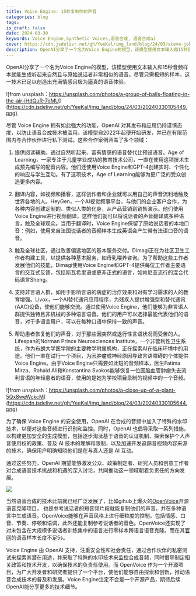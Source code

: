 ```yaml
---
title: Voice Engine: 15秒复制你的声音
categories: blog
tags: 
is_draft: false
date: 2024-03-30
keywords: Voice Engine,Synthetic Voices,语音合成, 语音合成ai
cover: https://cdn.jsdelivr.net/gh/YeeKal/img_land/blog/24/03/steve-johnson-bNEga8u4kUs-unsplash.jpg
description: OpenAI分享了一个名为Voice Engine的模型，该模型使用文本输入和15秒音频样本就能生成听起来自然且与原始说话者非常相似的语音
---
```


OpenAI分享了一个名为Voice Engine的模型，该模型使用文本输入和15秒音频样本就能生成听起来自然且与原始说话者非常相似的语音。尽管只需极短的样本，这一技术已足以创造出充满情感且极为逼真的语音体验。

![from unsplash：https://unsplash.com/photos/a-group-of-balls-floating-in-the-air-iHdQuR-7oMU](https://cdn.jsdelivr.net/gh/YeeKal/img_land/blog/24/03/20240330105449.png)

尽管 Voice Engine 拥有如此强大的功能，OpenAI 对其发布和应用仍持谨慎态度，以防止语音合成技术被滥用。该模型自2022年起便开始研发，并已在有限范围内与合作伙伴进行私下测试。这些合作案例涵盖了多个领域：

1. 提供阅读辅助。通过自然听起来、富有情感的语音替代比预设语音。Age of Learning，一家专注于儿童学业成功的教育技术公司，一直在使用这项技术生成预先编写的配音内容。他们还使用Voice Engine和GPT-4创建实时、个性化的响应与学生互动。有了这项技术，Age of Learning能够为更广泛的受众创造更多内容。

2. 翻译内容，如视频和播客，这样创作者和企业就可以用自己的声音流利地触及世界各地的人。HeyGen，一个AI视觉叙事平台，与他们的企业客户合作，为各种内容创建定制的、类似人类的化身，从产品营销到销售演示。他们使用Voice Engine进行视频翻译，这样他们就可以将说话者的声音翻译成多种语言，触及全球观众。当用于翻译时，Voice Engine保留了原始说话者的本地口音：例如，使用来自法国说话者的音频样本生成英语会产生带有法语口音的语音。

3. 触及全球社区，通过改善偏远地区的基本服务交付。Dimagi正在为社区卫生工作者构建工具，以提供各种基本服务，如母乳喂养咨询。为了帮助这些工作者发展他们的技能，Dimagi使用Voice Engine和GPT-4提供每位工作者主要语言的交互式反馈，包括斯瓦希里语或更非正式的语言，如肯尼亚流行的混合代码语言Sheng。

4. 支持非言语人群，如用于影响言语的病症的治疗效果和对有学习需求的人的教育增强。Livox，一个AI替代通讯应用程序，为残疾人提供增强型和替代通讯(AAC)设备，使他们能够交流。通过使用Voice Engine，他们能够为非言语人群提供独特且非机械的多种语言语音。他们的用户可以选择最能代表他们的语音，对于多语言用户，可以在每种口语中保持一致的声音。

5. 帮助患者恢复他们的声音，对于那些因突然或退行性言语状况而受苦的人。Lifespan的Norman Prince Neurosciences Institute，一个非营利性卫生系统，作为布朗大学医学院的主要教学附属机构，正在探索AI在临床环境中的用途。他们一直在试行一个项目，为因肿瘤或神经原因导致言语障碍的个体提供Voice Engine。由于Voice Engine只需要如此短的音频样本，医生Fatima Mirza、Rohaid Ali和Konstantina Svokos能够恢复一位因脑血管肿瘤失去流利言语的年轻患者的语音，使用的是她为学校项目录制的视频中的一个音频。


![from unsplash：https://unsplash.com/photos/a-close-up-of-a-plant-5Qx8weWckcM](https://cdn.jsdelivr.net/gh/YeeKal/img_land/blog/24/03/20240330105644.png)

为了确保 Voice Engine 的安全使用，OpenAI 在合成的音频中加入了特殊的水印技术，以便对这些音频进行识别和监控。同时，OpenAI 也倡导采取一系列措施，以构建更加安全的生成模型，包括逐步淘汰基于语音的认证机制、探索保护个人声音使用权的政策、普及 AI 技术的理解和限制，以及加速开发追踪音视频内容来源的技术，确保用户明确知晓他们是在与真人还是 AI 互动。

通过这些努力，OpenAI 期望能够激发公众、政策制定者、研究人员和创意工作者对合成语音技术挑战和机遇的深入讨论，共同推动这一领域朝着负责任的方向发展。

![](https://cdn.jsdelivr.net/gh/YeeKal/img_land/blog/24/03/20240330111313.png)

当然语音合成的技术此前就已经广泛发展了，比如gihub上爆火的[OpenVoice](https://github.com/myshell-ai/OpenVoice)开源语音克隆项目， 也是参考说话者的短音频片段就能复制他们的声音，并在多种语言中生成语音。OpenVoice能够在声音风格上进行细粒度的控制，包括情感、口音、节奏、停顿和语调，此外还能复制参考说话者的音色。OpenVoice还实现了对未包含在大规模多说话者训练集中的语言进行零样本跨语言语音克隆。而在其[官网](https://research.myshell.ai/open-voice)的语音样本长度不足5s。

Voice Engine 由 OpenAI 支持，注重安全性和社会责任，通过合作伙伴的私密测试来探索其潜在用途，并采取了特殊的水印技术来监控合成音频，同时倡导制定相关政策和技术开发，以确保技术的负责任使用。而 OpenVoice 作为一个开源项目，为广大开发者和研究者提供了一个平台，使他们能够自由探索和创新，推动语音合成技术的普及和发展。Voice Engine注定不会是一个开源产品，期待后续OpenAI能分享更多的技术细节。